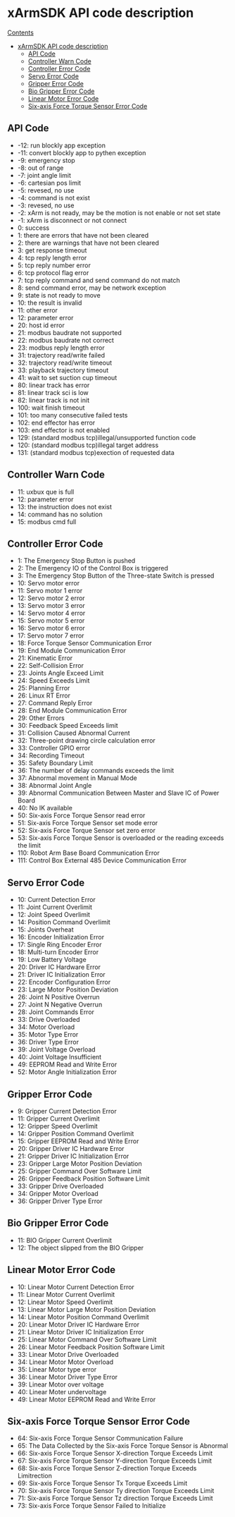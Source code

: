 # xArmSDK API code description
<!-- TOC --> 
[Contents](#xarmsdk-api-code-description)
- [xArmSDK API code description](#xarmsdk-api-code-description)
  - [API Code](#api-code)
  - [Controller Warn Code](#controller-warn-code)
  - [Controller Error Code](#controller-error-code)
  - [Servo Error Code](#servo-error-code)
  - [Gripper Error Code](#gripper-error-code)
  - [Bio Gripper Error Code](#bio-gripper-error-code)
  - [Linear Motor Error Code](#linear-motor-error-code)
  - [Six-axis Force Torque Sensor Error Code](#six-axis-force-torque-sensor-error-code)


## API Code
- -12: run blockly app exception
- -11: convert blockly app to pythen exception
- -9: emergency stop
- -8: out of range
- -7: joint angle limit
- -6: cartesian pos limit
- -5: revesed, no use
- -4: command is not exist
- -3: revesed, no use
- -2: xArm is not ready, may be the motion is not enable or not set state
- -1: xArm is disconnect or not connect
- 0: success
- 1: there are errors that have not been cleared
- 2: there are warnings that have not been cleared
- 3: get response timeout
- 4: tcp reply length error
- 5: tcp reply number error
- 6: tcp protocol flag error
- 7: tcp reply command and send command do not match
- 8: send command error, may be network exception
- 9: state is not ready to move
- 10: the result is invalid
- 11: other error
- 12: parameter error
- 20: host id error
- 21: modbus baudrate not supported
- 22: modbus baudrate not correct
- 23: modbus reply length error
- 31: trajectory read/write failed
- 32: trajectory read/write timeout
- 33: playback trajectory timeout
- 41: wait to set suction cup timeout
- 80: linear track has error
- 81: linear track sci is low
- 82: linear track is not init
- 100: wait finish timeout
- 101: too many consecutive failed tests
- 102: end effector has error
- 103: end effector is not enabled
- 129: (standard modbus tcp)illegal/unsupported function code
- 120: (standard modbus tcp)illegal target address
- 131: (standard modbus tcp)exection of requested data

## Controller Warn Code
- 11: uxbux que is full
- 12: parameter error
- 13: the instruction does not exist
- 14: command has no solution
- 15: modbus cmd full

## Controller Error Code
- 1: The Emergency Stop Button is pushed
- 2: The Emergency IO of the Control Box is triggered
- 3: The Emergency Stop Button of the Three-state Switch is pressed
- 10: Servo motor error
- 11: Servo motor 1 error
- 12: Servo motor 2 error
- 13: Servo motor 3 error
- 14: Servo motor 4 error
- 15: Servo motor 5 error
- 16: Servo motor 6 error
- 17: Servo motor 7 error
- 18: Force Torque Sensor Communication Error
- 19: End Module Communication Error
- 21: Kinematic Error
- 22: Self-Collision Error
- 23: Joints Angle Exceed Limit
- 24: Speed Exceeds Limit
- 25: Planning Error
- 26: Linux RT Error
- 27: Command Reply Error
- 28: End Module Communication Error
- 29: Other Errors
- 30: Feedback Speed Exceeds limit
- 31: Collision Caused Abnormal Current
- 32: Three-point drawing circle calculation error
- 33: Controller GPIO error
- 34: Recording Timeout
- 35: Safety Boundary Limit
- 36: The number of delay commands exceeds the limit
- 37: Abnormal movement in Manual Mode
- 38: Abnormal Joint Angle
- 39: Abnormal Communication Between Master and Slave IC of Power Board
- 40: No IK available
- 50: Six-axis Force Torque Sensor read error
- 51: Six-axis Force Torque Sensor set mode error
- 52: Six-axis Force Torque Sensor set zero error
- 53: Six-axis Force Torque Sensor is overloaded or the reading exceeds the limit
- 110: Robot Arm Base Board Communication Error
- 111: Control Box External 485 Device Communication Error

## Servo Error Code

- 10: Current Detection Error
- 11: Joint Current Overlimit
- 12: Joint Speed Overlimit
- 14: Position Command Overlimit
- 15: Joints Overheat
- 16: Encoder Initialization Error
- 17: Single Ring Encoder Error
- 18: Multi-turn Encoder Error
- 19: Low Battery Voltage
- 20: Driver IC Hardware Error
- 21: Driver IC Initialization Error
- 22: Encoder Configuration Error
- 23: Large Motor Position Deviation
- 26: Joint N Positive Overrun
- 27: Joint N Negative Overrun
- 28: Joint Commands Error
- 33: Drive Overloaded
- 34: Motor Overload
- 35: Motor Type Error
- 36: Driver Type Error
- 39: Joint Voltage Overload
- 40: Joint Voltage Insufficient
- 49: EEPROM Read and Write Error
- 52: Motor Angle Initialization Error

## Gripper Error Code

- 9: Gripper Current Detection Error
- 11: Gripper Current Overlimit
- 12: Gripper Speed Overlimit
- 14: Gripper Position Command Overlimit
- 15: Gripper EEPROM Read and Write Error
- 20: Gripper Driver IC Hardware Error
- 21: Gripper Driver IC Initialization Error
- 23: Gripper Large Motor Position Deviation
- 25: Gripper Command Over Software Limit
- 26: Gripper Feedback Position Software Limit
- 33: Gripper Drive Overloaded
- 34: Gripper Motor Overload
- 36: Gripper Driver Type Error

## Bio Gripper Error Code

- 11: BIO Gripper Current Overlimit
- 12: The object slipped from the BIO Gripper

## Linear Motor Error Code

- 10: Linear Motor Current Detection Error
- 11: Linear Motor Current Overlimit
- 12: Linear Motor Speed Overlimit
- 13: Linear Motor Large Motor Position Deviation
- 14: Linear Motor Position Command Overlimit
- 20: Linear Motor Driver IC Hardware Error
- 21: Linear Motor Driver IC Initialization Error
- 25: Linear Motor Command Over Software Limit
- 26: Linear Motor Feedback Position Software Limit
- 33: Linear Motor Drive Overloaded
- 34: Linear Motor Motor Overload
- 35: Linear Motor type error
- 36: Linear Motor Driver Type Error
- 39: Linear Motor over voltage
- 40: Linear Moter undervoltage
- 49: Linear Motor EEPROM Read and Write Error
  
## Six-axis Force Torque Sensor Error Code

- 64: Six-axis Force Torque Sensor Communication Failure
- 65: The Data Collected by the Six-axis Force Torque Sensor is Abnormal
- 66: Six-axis Force Torque Sensor X-direction Torque Exceeds Limit
- 67: Six-axis Force Torque Sensor Y-direction Torque Exceeds Limit
- 68: Six-axis Force Torque Sensor Z-direction Torque Exceeds Limitrection
- 69: Six-axis Force Torque Sensor Tx Torque Exceeds Limit
- 70: Six-axis Force Torque Sensor Ty direction Torque Exceeds Limit
- 71: Six-axis Force Torque Sensor Tz direction Torque Exceeds Limit
- 73: Six-axis Force Torque Sensor Failed to Initialize
